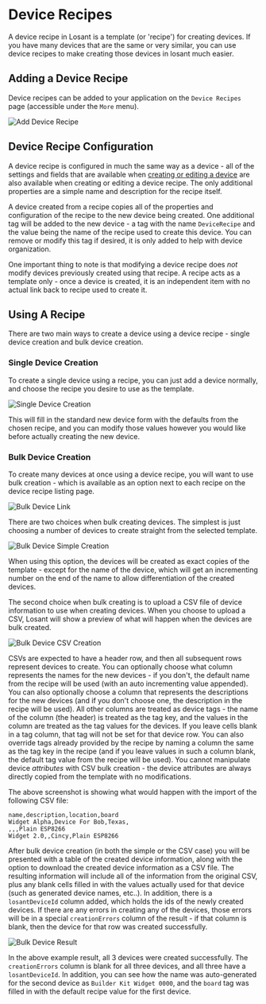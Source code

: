# Device Recipes

A device recipe in Losant is a template (or 'recipe') for creating devices.  If you have many devices that are the same or very similar, you can use device recipes to make creating those devices in losant much easier.

## Adding a Device Recipe

Device recipes can be added to your application on the `Device Recipes` page (accessible under the `More` menu).

![Add Device Recipe](/images/devices/add-device-recipe.png "Add Device Recipe")

## Device Recipe Configuration

A device recipe is configured in much the same way as a device - all of the settings and fields that are available when [creating or editing a device](/devices/overview/#device-configuration) are also available when creating or editing a device recipe. The only additional properties are a simple name and description for the recipe itself.

A device created from a recipe copies all of the properties and configuration of the recipe to the new device being created.  One additional tag will be added to the new device - a tag with the name `DeviceRecipe` and the value being the name of the recipe used to create this device.  You can remove or modify this tag if desired, it is only added to help with device organization.

One important thing to note is that modifying a device recipe does *not* modify devices previously created using that recipe.  A recipe acts as a template only - once a device is created, it is an independent item with no actual link back to recipe used to create it.

## Using A Recipe

There are two main ways to create a device using a device recipe - single device creation and bulk device creation.

### Single Device Creation

To create a single device using a recipe, you can just add a device normally, and choose the recipe you desire to use as the template.

![Single Device Creation](/images/devices/recipe-creation-single.png "Single Device Creation")

This will fill in the standard new device form with the defaults from the chosen recipe, and you can modify those values however you would like before actually creating the new device.

### Bulk Device Creation

To create many devices at once using a device recipe, you will want to use bulk creation - which is available as an option next to each recipe on the device recipe listing page.

![Bulk Device Link](/images/devices/bulk-create-devices-button.png "Bulk Device Link")

There are two choices when bulk creating devices.  The simplest is just choosing a number of devices to create straight from the selected template.

![Bulk Device Simple Creation](/images/devices/bulk-create-simple.png "Bulk Device Simple Creation")

When using this option, the devices will be created as exact copies of the template - except for the name of the device, which will get an incrementing number on the end of the name to allow differentiation of the created devices.

The second choice when bulk creating is to upload a CSV file of device information to use when creating devices.  When you choose to upload a CSV, Losant will show a preview of what will happen when the devices are bulk created.

![Bulk Device CSV Creation](/images/devices/bulk-create-csv.png "Bulk Device CSV Creation")

CSVs are expected to have a header row, and then all subsequent rows represent devices to create.  You can optionally choose what column represents the names for the new devices - if you don't, the default name from the recipe will be used (with an auto incrementing value appended).  You can also optionally choose a column that represents the descriptions for the new devices (and if you don't choose one, the description in the recipe will be used).  All other columns are treated as device tags - the name of the column (the header) is treated as the tag key, and the values in the column are treated as the tag values for the devices.  If you leave cells blank in a tag column, that tag will not be set for that device row.  You can also override tags already provided by the recipe by naming a column the same as the tag key in the recipe (and if you leave values in such a column blank, the default tag value from the recipe will be used).  You cannot manipulate device *attributes* with CSV bulk creation - the device attributes are always directly copied from the template with no modifications.

The above screenshot is showing what would happen with the import of the following CSV file:

```csv
name,description,location,board
Widget Alpha,Device For Bob,Texas,
,,,Plain ESP8266
Widget 2.0,,Cincy,Plain ESP8266
```

After bulk device creation (in both the simple or the CSV case) you will be presented with a table of the created device information, along with the option to download the created device information as a CSV file.  The resulting information will include all of the information from the original CSV, plus any blank cells filled in with the values actually used for that device (such as generated device names, etc..).  In addition, there is a `losantDeviceId` column added, which holds the ids of the newly created devices. If there are any errors in creating any of the devices, those errors will be in a special `creationErrors` column of the result - if that column is blank, then the device for that row was created successfully.

![Bulk Device Result](/images/devices/bulk-create-result.png "Bulk Device Result")

In the above example result, all 3 devices were created successfully.  The `creationErrors` column is blank for all three devices, and all three have a `losantDeviceId`.  In addition, you can see how the name was auto-generated for the second device as `Builder Kit Widget 0000`, and the `board` tag was filled in with the default recipe value for the first device.

